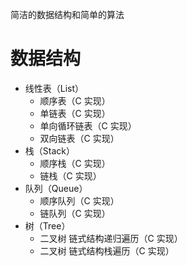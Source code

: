 简洁的数据结构和简单的算法

# 数据结构

- 线性表（List）
  - 顺序表（C 实现）
  - 单链表（C 实现）
  - 单向循环链表（C 实现）
  - 双向链表（C 实现）
- 栈（Stack）
  - 顺序栈（C 实现）
  - 链栈（C 实现）
- 队列（Queue）
  - 顺序队列（C 实现）
  - 链队列（C 实现）
- 树（Tree）
  - 二叉树 链式结构递归遍历（C 实现）
  - 二叉树 链式结构栈遍历（C 实现）